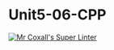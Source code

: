 # Unit5-06-CPP
[![Mr Coxall's Super Linter](https://github.com/ICS3U-C-Programming-Val-I/Unit5-06-CPP/workflows/Mr%20Coxall's%20Super%20Linter/badge.svg)](https://github.com/ICS3U-C-Programming-Val-I/Unit5-06-CPP/actions/)
